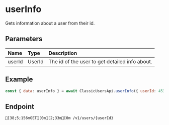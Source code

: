 
# userInfo
Gets information about a user from their id.


## Parameters
| Name   | Type   | Description                                    |
| :----- | :----- | :--------------------------------------------- |
| userId | UserId | The id of the user to get detailed info about. |



## Example
```js copy showLineNumbers
const { data: userInfo } = await ClassicUsersApi.userInfo({ userId: 45348281 }); 
```

## Endpoint
```ansi
[38;5;156mGET[0m[2;33m[0m /v1/users/{userId}
```
  